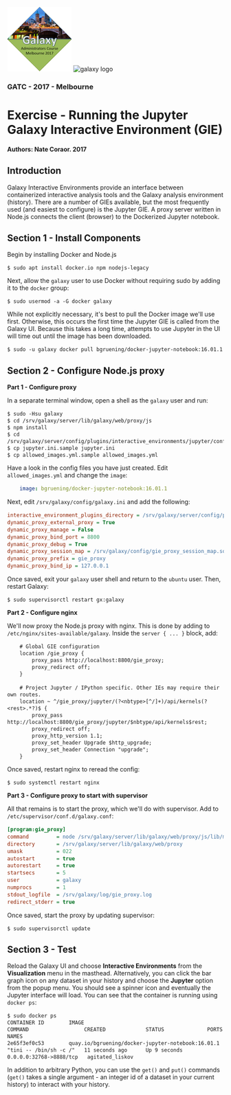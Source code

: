 ![GATC Logo](../../docs/shared-images/gatc2017_logo_150.png) ![galaxy logo](../../docs/shared-images/galaxy_logo_25percent_transparent.png)

### GATC - 2017 - Melbourne

# Exercise - Running the Jupyter Galaxy Interactive Environment (GIE)

#### Authors: Nate Coraor. 2017

## Introduction

Galaxy Interactive Environments provide an interface between containerized interactive analysis tools and the Galaxy analysis environment (history). There are a number of GIEs available, but the most frequently used (and easiest to configure) is the Jupyter GIE. A proxy server written in Node.js connects the client (browser) to the Dockerized Jupyter notebook.

## Section 1 - Install Components

Begin by installing Docker and Node.js

```console
$ sudo apt install docker.io npm nodejs-legacy
```

Next, allow the `galaxy` user to use Docker without requiring sudo by adding it to the `docker` group:

```
$ sudo usermod -a -G docker galaxy
```

While not explicitly necessary, it's best to pull the Docker image we'll use first. Otherwise, this occurs the first time the Jupyter GIE is called from the Galaxy UI. Because this takes a long time, attempts to use Jupyter in the UI will time out until the image has been downloaded.

```console
$ sudo -u galaxy docker pull bgruening/docker-jupyter-notebook:16.01.1
```

## Section 2 - Configure Node.js proxy

**Part 1 - Configure proxy**

In a separate terminal window, open a shell as the `galaxy` user and run:

```console
$ sudo -Hsu galaxy
$ cd /srv/galaxy/server/lib/galaxy/web/proxy/js
$ npm install
$ cd /srv/galaxy/server/config/plugins/interactive_environments/jupyter/config
$ cp jupyter.ini.sample jupyter.ini
$ cp allowed_images.yml.sample allowed_images.yml
```

Have a look in the config files you have just created. Edit `allowed_images.yml` and change the `image`:

```yaml
    image: bgruening/docker-jupyter-notebook:16.01.1
```

Next, edit `/srv/galaxy/config/galaxy.ini` and add the following:

```ini
interactive_environment_plugins_directory = /srv/galaxy/server/config/plugins/interactive_environments
dynamic_proxy_external_proxy = True
dynamic_proxy_manage = False
dynamic_proxy_bind_port = 8800
dynamic_proxy_debug = True
dynamic_proxy_session_map = /srv/galaxy/config/gie_proxy_session_map.sqlite
dynamic_proxy_prefix = gie_proxy
dynamic_proxy_bind_ip = 127.0.0.1
```

Once saved, exit your `galaxy` user shell and return to the `ubuntu` user. Then, restart Galaxy:

```console
$ sudo supervisorctl restart gx:galaxy
```

**Part 2 - Configure nginx**

We'll now proxy the Node.js proxy with nginx. This is done by adding to `/etc/nginx/sites-available/galaxy`. Inside the `server { ... }` block, add:

```nginx
    # Global GIE configuration
    location /gie_proxy {
        proxy_pass http://localhost:8800/gie_proxy;
        proxy_redirect off;
    }

    # Project Jupyter / IPython specific. Other IEs may require their own routes.
    location ~ ^/gie_proxy/jupyter/(?<nbtype>[^/]+)/api/kernels(?<rest>.*?)$ {
        proxy_pass http://localhost:8800/gie_proxy/jupyter/$nbtype/api/kernels$rest;
        proxy_redirect off;
        proxy_http_version 1.1;
        proxy_set_header Upgrade $http_upgrade;
        proxy_set_header Connection "upgrade";
    }
```

Once saved, restart nginx to reread the config:

```console
$ sudo systemctl restart nginx
```

**Part 3 - Configure proxy to start with supervisor**

All that remains is to start the proxy, which we'll do with supervisor. Add to `/etc/supervisor/conf.d/galaxy.conf`:

```ini
[program:gie_proxy]
command         = node /srv/galaxy/server/lib/galaxy/web/proxy/js/lib/main.js --ip 127.0.0.1 --port 8800 --sessions /srv/galaxy/config/gie_proxy_session_map.sqlite --cookie galaxysession --verbose
directory       = /srv/galaxy/server/lib/galaxy/web/proxy
umask           = 022
autostart       = true
autorestart     = true
startsecs       = 5
user            = galaxy
numprocs        = 1
stdout_logfile  = /srv/galaxy/log/gie_proxy.log
redirect_stderr = true
```

Once saved, start the proxy by updating supervisor:

```console
$ sudo supervisorctl update
```

## Section 3 - Test

Reload the Galaxy UI and choose **Interactive Environments** from the **Visualization** menu in the masthead. Alternatively, you can click the bar graph icon on any dataset in your history and choose the **Jupyter** option from the popup menu. You should see a spinner icon and eventually the Jupyter interface will load. You can see that the container is running using `docker ps`:

```console
$ sudo docker ps
CONTAINER ID        IMAGE                                               COMMAND                  CREATED             STATUS              PORTS                     NAMES
2e65f3ef0c53        quay.io/bgruening/docker-jupyter-notebook:16.01.1   "tini -- /bin/sh -c /"   11 seconds ago      Up 9 seconds        0.0.0.0:32768->8888/tcp   agitated_liskov
```

In addition to arbitrary Python, you can use the `get()` and `put()` commands (`get()` takes a single argument - an integer id of a dataset in your current history) to interact with your history.
